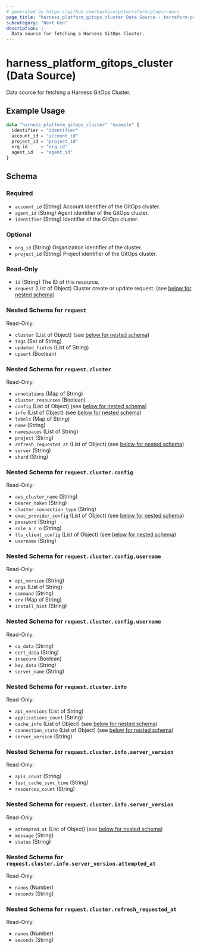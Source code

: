 ```yaml
---
# generated by https://github.com/hashicorp/terraform-plugin-docs
page_title: "harness_platform_gitops_cluster Data Source - terraform-provider-harness"
subcategory: "Next Gen"
description: |-
  Data source for fetching a Harness GitOps Cluster.
---
```


# harness_platform_gitops_cluster (Data Source)

Data source for fetching a Harness GitOps Cluster.

## Example Usage

```terraform
data "harness_platform_gitops_cluster" "example" {
  identifier = "identifier"
  account_id = "account_id"
  project_id = "project_id"
  org_id     = "org_id"
  agent_id   = "agent_id"
}
```

<!-- schema generated by tfplugindocs -->
## Schema

### Required

- `account_id` (String) Account identifier of the GitOps cluster.
- `agent_id` (String) Agent identifier of the GitOps cluster.
- `identifier` (String) Identifier of the GitOps cluster.

### Optional

- `org_id` (String) Organization identifier of the cluster.
- `project_id` (String) Project identifier of the GitOps cluster.

### Read-Only

- `id` (String) The ID of this resource.
- `request` (List of Object) Cluster create or update request. (see [below for nested schema](#nestedatt--request))

<a id="nestedatt--request"></a>
### Nested Schema for `request`

Read-Only:

- `cluster` (List of Object) (see [below for nested schema](#nestedobjatt--request--cluster))
- `tags` (Set of String)
- `updated_fields` (List of String)
- `upsert` (Boolean)

<a id="nestedobjatt--request--cluster"></a>
### Nested Schema for `request.cluster`

Read-Only:

- `annotations` (Map of String)
- `cluster_resources` (Boolean)
- `config` (List of Object) (see [below for nested schema](#nestedobjatt--request--cluster--config))
- `info` (List of Object) (see [below for nested schema](#nestedobjatt--request--cluster--info))
- `labels` (Map of String)
- `name` (String)
- `namespaces` (List of String)
- `project` (String)
- `refresh_requested_at` (List of Object) (see [below for nested schema](#nestedobjatt--request--cluster--refresh_requested_at))
- `server` (String)
- `shard` (String)

<a id="nestedobjatt--request--cluster--config"></a>
### Nested Schema for `request.cluster.config`

Read-Only:

- `aws_cluster_name` (String)
- `bearer_token` (String)
- `cluster_connection_type` (String)
- `exec_provider_config` (List of Object) (see [below for nested schema](#nestedobjatt--request--cluster--config--exec_provider_config))
- `password` (String)
- `role_a_r_n` (String)
- `tls_client_config` (List of Object) (see [below for nested schema](#nestedobjatt--request--cluster--config--tls_client_config))
- `username` (String)

<a id="nestedobjatt--request--cluster--config--exec_provider_config"></a>
### Nested Schema for `request.cluster.config.username`

Read-Only:

- `api_version` (String)
- `args` (List of String)
- `command` (String)
- `env` (Map of String)
- `install_hint` (String)


<a id="nestedobjatt--request--cluster--config--tls_client_config"></a>
### Nested Schema for `request.cluster.config.username`

Read-Only:

- `ca_data` (String)
- `cert_data` (String)
- `insecure` (Boolean)
- `key_data` (String)
- `server_name` (String)



<a id="nestedobjatt--request--cluster--info"></a>
### Nested Schema for `request.cluster.info`

Read-Only:

- `api_versions` (List of String)
- `applications_count` (String)
- `cache_info` (List of Object) (see [below for nested schema](#nestedobjatt--request--cluster--info--cache_info))
- `connection_state` (List of Object) (see [below for nested schema](#nestedobjatt--request--cluster--info--connection_state))
- `server_version` (String)

<a id="nestedobjatt--request--cluster--info--cache_info"></a>
### Nested Schema for `request.cluster.info.server_version`

Read-Only:

- `apis_count` (String)
- `last_cache_sync_time` (String)
- `resources_count` (String)


<a id="nestedobjatt--request--cluster--info--connection_state"></a>
### Nested Schema for `request.cluster.info.server_version`

Read-Only:

- `attempted_at` (List of Object) (see [below for nested schema](#nestedobjatt--request--cluster--info--server_version--attempted_at))
- `message` (String)
- `status` (String)

<a id="nestedobjatt--request--cluster--info--server_version--attempted_at"></a>
### Nested Schema for `request.cluster.info.server_version.attempted_at`

Read-Only:

- `nanos` (Number)
- `seconds` (String)




<a id="nestedobjatt--request--cluster--refresh_requested_at"></a>
### Nested Schema for `request.cluster.refresh_requested_at`

Read-Only:

- `nanos` (Number)
- `seconds` (String)
